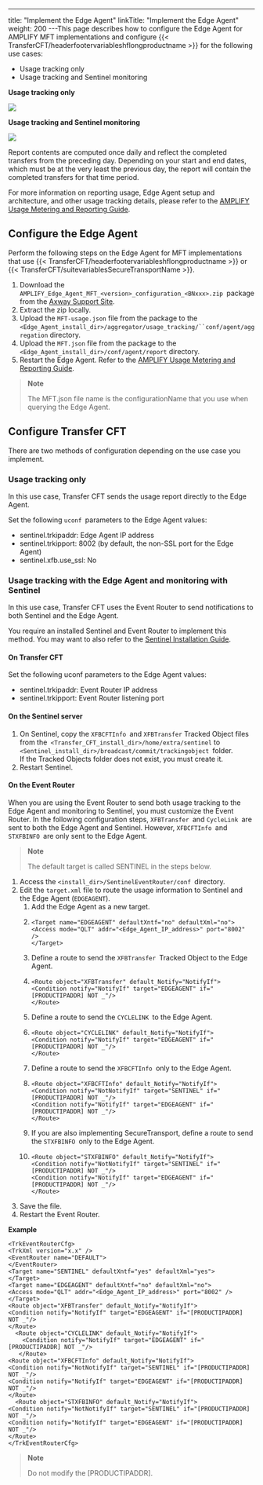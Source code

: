 ---
title: "Implement the Edge Agent"
linkTitle: "Implement the Edge Agent"
weight: 200
---This page describes how to configure the Edge Agent for AMPLIFY MFT implementations and configure {{< TransferCFT/headerfootervariableshflongproductname  >}} for the following use cases:

- Usage tracking only
- Usage tracking and Sentinel monitoring

********Usage tracking only********

![](/Images/TransferCFT/edge_direct.png)

********Usage tracking and Sentinel monitoring********

![](/Images/TransferCFT/edge_indirect.png)

Report contents are computed once daily and reflect the completed transfers from the preceding day. Depending on your start and end dates, which must be at the very least the previous day, the report will contain the completed transfers for that time period.

For more information on reporting usage, Edge Agent setup and architecture, and other usage tracking details, please refer to the [AMPLIFY Usage Metering and Reporting Guide](https://docs.axway.com/bundle/subusage_en).

## Configure the Edge Agent

Perform the following steps on the Edge Agent for MFT implementations that use {{< TransferCFT/headerfootervariableshflongproductname  >}} or {{< TransferCFT/suitevariablesSecureTransportName  >}}.

1. Download the `AMPLIFY_Edge_Agent_MFT_<version>_configuration_<BNxxx>.zip `package from the [Axway Support Site](https://support.axway.com/).
1. Extract the zip locally.
1. Upload the `MFT-usage.json` file from the package to the `<Edge_Agent_install_dir>/aggregator/usage_tracking/``conf/agent/aggregation` directory.
1. Upload the `MFT.json` file from the package to the `<Edge_Agent_install_dir>/conf/agent/report` directory.
1. Restart the Edge Agent. Refer to the [AMPLIFY Usage Metering and Reporting Guide](https://docs.axway.com/bundle/subusage_en).

> **Note**
>
> The MFT.json file name is the configurationName that you use when querying the Edge Agent.

## Configure Transfer CFT

There are two methods of configuration depending on the use case you implement.

### Usage tracking only

In this use case, Transfer CFT sends the usage report directly to the Edge Agent.

Set the following `uconf `parameters to the Edge Agent values:

- sentinel.trkipaddr: Edge Agent IP address
- sentinel.trkipport: 8002 (by default, the non-SSL port for the Edge Agent)
- sentinel.xfb.use_ssl: No

### Usage tracking with the Edge Agent and monitoring with Sentinel

In this use case, Transfer CFT uses the Event Router to send notifications to both Sentinel and the Edge Agent.

You require an installed Sentinel and Event Router to implement this method. You may want to also refer to the [Sentinel Installation Guide](https://docs.axway.com/bundle/Sentinel_420_InstallationGuide_allOS_en_HTML5/page/Content/AxwayStartPage.htm).

#### On Transfer CFT 

Set the following uconf parameters to the Edge Agent values:

- sentinel.trkipaddr: Event Router IP address
- sentinel.trkipport: Event Router listening port

#### On the Sentinel server

1. On Sentinel, copy the `XFBCFTInfo `and `XFBTransfer` Tracked Object files from the` <Transfer_CFT_install_dir>/home/extra/sentinel` to `<Sentinel_install_dir>/broadcast/commit/trackingobject `folder.  
    If the Tracked Objects folder does not exist, you must create it.
1. Restart Sentinel.

#### On the Event Router

When you are using the Event Router to send both usage tracking to the Edge Agent and monitoring to Sentinel, you must customize the Event Router. In the following configuration steps, `XFBTransfer `and `CycleLink `are sent to both the Edge Agent and Sentinel. However, `XFBCFTInfo `and `STXFBINFO `are only sent to the Edge Agent.

> **Note**
>
> The default target is called SENTINEL in the steps below.

1. Access the `<install_dir>/SentinelEventRouter/conf `directory.
1. Edit the `target.xml` file to route the usage information to Sentinel and the Edge Agent (`EDGEAGENT`).
    1.  Add the Edge Agent as a new target.
    2.  ```
        <Target name="EDGEAGENT" defaultXntf="no" defaultXml="no">
        <Access mode="QLT" addr="<Edge_Agent_IP_address>" port="8002" />
        </Target>
        ```
    3.  Define a route to send the `XFBTransfer `Tracked Object to the Edge Agent.
    4.  ```
        <Route object="XFBTransfer" default_Notify="NotifyIf">
        <Condition notify="NotifyIf" target="EDGEAGENT" if="
        [PRODUCTIPADDR] NOT _"/>
        </Route>
        ```
    5.  Define a route to send the `CYCLELINK `to the Edge Agent.
    6.  ```
        <Route object="CYCLELINK" default_Notify="NotifyIf">
        <Condition notify="NotifyIf" target="EDGEAGENT" if=" [PRODUCTIPADDR] NOT _"/>
        </Route>
        ```
    7.  Define a route to send the `XFBCFTInfo `only to the Edge Agent.
    8.  ```
        <Route object="XFBCFTInfo" default_Notify="NotifyIf">
        <Condition notify="NotNotifyIf" target="SENTINEL" if="[PRODUCTIPADDR] NOT _"/>
        <Condition notify="NotifyIf" target="EDGEAGENT" if="[PRODUCTIPADDR] NOT _"/>
        </Route>
        ```
    9.  If you are also implementing SecureTransport, define a route to send the `STXFBINFO `only to the Edge Agent.
    10. ```
        <Route object="STXFBINFO" default_Notify="NotifyIf">
        <Condition notify="NotNotifyIf" target="SENTINEL" if="[PRODUCTIPADDR] NOT _"/>
        <Condition notify="NotifyIf" target="EDGEAGENT" if="[PRODUCTIPADDR] NOT _"/>
        </Route>
        ```
1. Save the file.
1. Restart the Event Router.

****Example****

```
<TrkEventRouterCfg>
<TrkXml version="x.x" />
<EventRouter name="DEFAULT">
</EventRouter>
<Target name="SENTINEL" defaultXntf="yes" defaultXml="yes">
</Target>
<Target name="EDGEAGENT" defaultXntf="no" defaultXml="no">
<Access mode="QLT" addr="<Edge_Agent_IP_address>" port="8002" />
</Target>
<Route object="XFBTransfer" default_Notify="NotifyIf">
<Condition notify="NotifyIf" target="EDGEAGENT" if="[PRODUCTIPADDR] NOT _"/>
</Route>
  <Route object="CYCLELINK" default_Notify="NotifyIf">
    <Condition notify="NotifyIf" target="EDGEAGENT" if="[PRODUCTIPADDR] NOT _"/>
   </Route>
<Route object="XFBCFTInfo" default_Notify="NotifyIf">
<Condition notify="NotNotifyIf" target="SENTINEL" if="[PRODUCTIPADDR] NOT _"/>
<Condition notify="NotifyIf" target="EDGEAGENT" if="[PRODUCTIPADDR] NOT _"/>
</Route>
  <Route object="STXFBINFO" default_Notify="NotifyIf">
<Condition notify="NotNotifyIf" target="SENTINEL" if="[PRODUCTIPADDR] NOT _"/>
<Condition notify="NotifyIf" target="EDGEAGENT" if="[PRODUCTIPADDR] NOT _"/>
</Route>
</TrkEventRouterCfg>
```

> **Note**
>
> Do not modify the [PRODUCTIPADDR].
